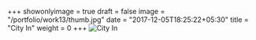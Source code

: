 +++
showonlyimage = true
draft = false
image = "/portfolio/work13/thumb.jpg"
date = "2017-12-05T18:25:22+05:30"
title = "City In"
weight = 0
+++
![City In](CityIn-AntonSkvortsov.jpg)
